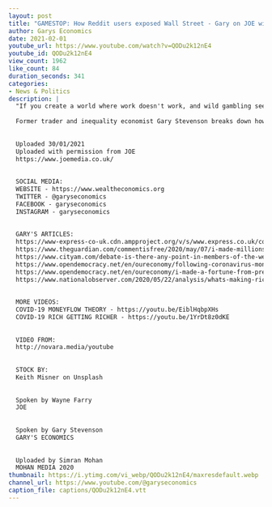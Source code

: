 ```yaml
---
layout: post
title: "GAMESTOP: How Reddit users exposed Wall Street - Gary on JOE with Wayne Farry"
author: Garys Economics
date: 2021-02-01
youtube_url: https://www.youtube.com/watch?v=QODu2k12nE4
youtube_id: QODu2k12nE4
view_count: 1962
like_count: 84
duration_seconds: 341
categories:
- News & Politics
description: |
  "If you create a world where work doesn't work, and wild gambling seems to make you money, ordinary people are gonna want a piece too."
  
  Former trader and inequality economist Gary Stevenson breaks down how Reddit users beat Wall Street with GameStop, but warns it's not all good news.
  
  
  Uploaded 30/01/2021
  Uploaded with permission from JOE
  https://www.joemedia.co.uk/
  
  
  SOCIAL MEDIA:
  WEBSITE - https://www.wealtheconomics.org
  TWITTER - @garyseconomics
  FACEBOOK - garyseconomics
  INSTAGRAM - garyseconomics
  
  
  GARY'S ARTICLES:
  https://www-express-co-uk.cdn.ampproject.org/v/s/www.express.co.uk/comment/expresscomment/1310681/coronavirus-crisis-higher-taxes-open-letter-government/amp?amp_js_v=a3&amp_gsa=1&usqp=mq331AQIKAGwASDYAQE%3D#aoh=15953698215440&referrer=https%3A%2F%2Fwww.google.com&amp_tf=From%20%251%24s&ampshare=https%3A%2F%2Fwww.express.co.uk%2Fcomment%2Fexpresscomment%2F1310681%2Fcoronavirus-crisis-higher-taxes-open-letter-government
  https://www.theguardian.com/commentisfree/2020/may/07/i-made-millions-last-debt-crisis-rich-win-coronavirus-fair-tax?utm_term=Autofeed&CMP=twt_gu&utm_medium&utm_source=Twitter#Echobox=1588851954
  https://www.cityam.com/debate-is-there-any-point-in-members-of-the-wealthy-elite-calling-for-higher-taxes-in-response-to-covid-19/
  https://www.opendemocracy.net/en/oureconomy/following-coronavirus-money-trail/
  https://www.opendemocracy.net/en/oureconomy/i-made-a-fortune-from-predicting-the-last-crisis-i-fear-for-whats-about-to-unfold/
  https://www.nationalobserver.com/2020/05/22/analysis/whats-making-rich-stupidly-richer?fbclid=IwAR0cV436I5FEzNvpDp2WKqMho5-2rmYJnfef7T6vzYw_pyNy5usoeArTLWg
  
  
  MORE VIDEOS:
  COVID-19 MONEYFLOW THEORY - https://youtu.be/EiblHqbpXHs
  COVID-19 RICH GETTING RICHER - https://youtu.be/1YrDt8z0dKE
  
  
  VIDEO FROM:
  http://novara.media/youtube
  
  
  STOCK BY:
  Keith Misner on Unsplash
  
  
  Spoken by Wayne Farry
  JOE
  
  
  Spoken by Gary Stevenson
  GARY'S ECONOMICS
  
  
  Uploaded by Simran Mohan 
  MOHAN MEDIA 2020
thumbnail: https://i.ytimg.com/vi_webp/QODu2k12nE4/maxresdefault.webp
channel_url: https://www.youtube.com/@garyseconomics
caption_file: captions/QODu2k12nE4.vtt
---
```

